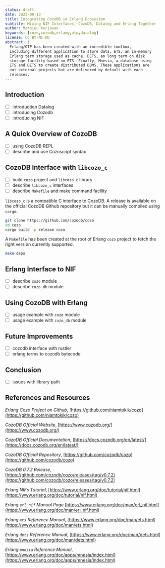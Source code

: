 ```yaml
---
status: draft
date: 2023-09-13
title: Integrating CozoDB in Erlang Ecosystem
subtitle: Mixing NIF Interfaces, CozoDB, Datalog and Erlang Together
author: Mathieu Kerjouan 
keywords: [cozo,cozodb,erlang,otp,datalog]
license: CC BY-NC-ND
abstract: |
  Erlang/OTP has been created with an incredible toolbox, 
  including different application to store data. ETS, an in-memory 
  Erlang term storage used as cache. DETS, an long term on disk 
  storage facility based on ETS. Finally, Mnesia, a database using
  ETS and DETS to create distributed DBMS. These applications are
  not external projects but are delivered by default with each
  releases.
---
```


## Introduction

 - [ ] introduction Datalog
 - [ ] introducing Cozodb
 - [ ] introducing NIF

## A Quick Overview of CozoDB

 - [ ] using CozoDB REPL
 - [ ] describe and use Cozoscript syntax

## CozoDB Interface with `libcozo_c`

 - [ ] build `cozo` project and `libcozo_c` library
 - [ ] describe `libcozo_c` interfaces
 - [ ] describe `Makefile` and make command facility

`libcozo_c` is a compatible C interface to CozoDB. A release is
available on the official CozoDB Github repository but it can be
manually compiled using `cargo`.

```sh
git clone https://github.com/cozodb/cozo
cd cozo
cargo build -p release cozo
```

A `Makefile` has been created at the root of Erlang `cozo` project to
fetch the right version currently supported.

```sh
make deps
```

## Erlang Interface to NIF

 - [ ] describe `cozo` module
 - [ ] describe `cozo_db` module

## Using CozoDB with Erlang

 - [ ] usage example with `cozo` module
 - [ ] usage example with `cozo_db` module

## Future Improvements

 - [ ] cozodb interface with rustler
 - [ ] erlang terms to cozodb bytecode

## Conclusion

 - [ ] issues with library path

## References and Resources

*Erlang Cozo Project on Github*,
[https://github.com/niamtokik/cozo](https://github.com/niamtokik/cozo)
 
*CozoDB Official Website*,
[https://www.cozodb.org/](https://www.cozodb.org/)
 
*CozoDB Official Documentation*,
[https://docs.cozodb.org/en/latest/](https://docs.cozodb.org/en/latest/)
 
*CozoDB Official Repository*,
[https://github.com/cozodb/cozo](https://github.com/cozodb/cozo)
 
*CozoDB 0.7.2 Release*,
[https://github.com/cozodb/cozo/releases/tag/v0.7.2](https://github.com/cozodb/cozo/releases/tag/v0.7.2)
 
*Erlang NIFs Tutorial*,
[https://www.erlang.org/doc/tutorial/nif.html](https://www.erlang.org/doc/tutorial/nif.html)
 
*Erlang `erl_nif` Manual Page*
[https://www.erlang.org/doc/man/erl_nif.html](https://www.erlang.org/doc/man/erl_nif.html)
 
*Erlang `ets` Reference Manual*,
[https://www.erlang.org/doc/man/ets.html](https://www.erlang.org/doc/man/ets.html)
 
*Erlang `dets` Reference Manual*,
[https://www.erlang.org/doc/man/dets.html](https://www.erlang.org/doc/man/dets.html)
 
*Erlang `mnesia` Reference Manual*,
[https://www.erlang.org/doc/apps/mnesia/index.html](https://www.erlang.org/doc/apps/mnesia/index.html)
